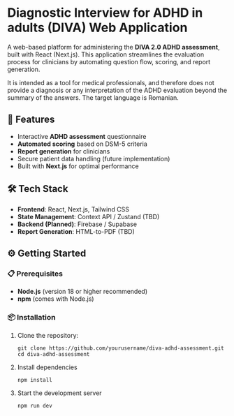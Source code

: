 # Diagnostic Interview for ADHD in adults (DIVA) Web Application

A web-based platform for administering the **DIVA 2.0 ADHD assessment**, built with React (Next.js). This application streamlines the evaluation process for clinicians by automating question flow, scoring, and report generation. 

It is intended as a tool for medical professionals, and therefore does not provide a diagnosis or any interpretation of the ADHD evaluation beyond the summary of the answers. The target language is Romanian. 

## 🚀 Features
- Interactive **ADHD assessment** questionnaire  
- **Automated scoring** based on DSM-5 criteria  
- **Report generation** for clinicians  
- Secure patient data handling (future implementation)  
- Built with **Next.js** for optimal performance  

## 🛠️ Tech Stack
- **Frontend**: React, Next.js, Tailwind CSS  
- **State Management**: Context API / Zustand (TBD)  
- **Backend (Planned)**: Firebase / Supabase  
- **Report Generation**: HTML-to-PDF (TBD)  

## ⚙️ Getting Started

### 📋 Prerequisites
- **Node.js** (version 18 or higher recommended)  
- **npm** (comes with Node.js)

### 📦 Installation
1. Clone the repository:
   ```
   git clone https://github.com/yourusername/diva-adhd-assessment.git
   cd diva-adhd-assessment
   ```
2. Install dependencies
    ```
    npm install
    ```

3. Start the development server
    ```
    npm run dev
    ```